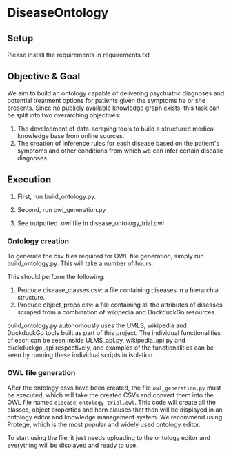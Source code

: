 # DiseaseOntology

## Setup

Please install the requirements in requirements.txt


## Objective & Goal

We aim to build an ontology capable of delivering psychiatric diagnoses and potential treatment options for patients given the symptoms he or she presents. Since no publicly available knowledge graph exists, this task can be split into two overarching objectives:
1. The development of data-scraping tools to build a structured medical knowledge base from online sources.
2. The creation of inference rules for each disease based on the patient's symptoms and other conditions from which we can infer certain disease diagnoses.


## Execution

1) First, run build_ontology.py.

2) Second, run owl_generation.py

3) See outputted .owl file in disease_ontology_trial.owl


### Ontology creation

To generate the csv files required for OWL file generation, simply run build_ontology.py. This will take a number of hours.

This should perform the following:

1) Produce disease_classes.csv: a file containing diseases in a hierarchial structure.
2) Produce object_props.csv: a file containing all the attributes of diseases scraped from a combination of wikipedia and DuckduckGo resources.

build_ontology.py autonomously uses the UMLS, wikipedia and DuckduckGo tools built as part of this project. The individual
functionalities of each can be seen inside ULMS_api.py, wikipedia_api.py and duckduckgo_api respectively, and examples of the
functionalities can be seen by running these individual scripts in isolation.

### OWL file generation

After the ontology csvs have been created, the file ```owl_generation.py``` must be executed, which will take the created CSVs and convert them into the OWL file named ```disease_ontology_trial.owl```. This code will create all the classes, object properties and horn clauses that then will be displayed in an ontology editor and knowledge management system. We recommend using Protege, which is the most popular and widely used ontology editor.

To start using the file, it just needs uploading to the ontology editor and everything will be displayed and ready to use.
